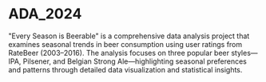# ADA_2024

"Every Season is Beerable" is a comprehensive data analysis project that examines seasonal trends in beer consumption using user ratings from RateBeer (2003–2016). The analysis focuses on three popular beer styles—IPA, Pilsener, and Belgian Strong Ale—highlighting seasonal preferences and patterns through detailed data visualization and statistical insights.

